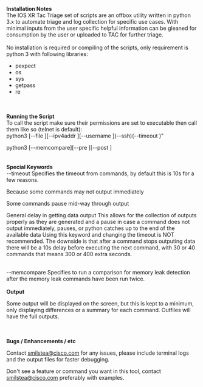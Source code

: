 <b>Installation Notes</b>
<br>
The IOS XR Tac Triage set of scripts are an offbox utility written in python 3.x to automate triage and log collection for specific use cases. With minimal inputs from the user specific helpful information can be gleaned for consumption by the user or uploaded to TAC for further triage.
<br><br>
No installation is required or compiling of the scripts, only requirement is python 3 with following libraries:
- pexpect
- os
- sys
- getpass
- re

<br>
<br>
<b>Running the Script</b>
<br>
To call the script make sure their permissions are set to executable then call them like so (telnet is default):
<br>
python3 [--file <filename>][--ipv4addr <ipv4 address>][--username <username>](--ssh)(--timeout <seconds>)"
  
python3 [--memcompare][--pre <filename>][--post <filename>]
<br>  
<br>
<b>Special Keywords</b>
<br>
--timeout Specifies the timeout from commands, by default this is 10s for a few reasons.
  
Because some commands may not output immediately
  
Some commands pause mid-way through output
  
General delay in getting data output This allows for the collection of outputs properly as they are generated and a pause in case a command does not output immediately, pauses, or python catches up to the end of the available data Using this keyword and changing the timeout is NOT recommended. The downside is that after a command stops outputing data there will be a 10s delay before executing the next command, with 30 or 40 commands that means 300 or 400 extra seconds.

<br> 
--memcompare Specifies to run a comparison for memory leak detection after the memory leak commands have been run twice.
<br>
<br>
<b>Output</b>
  
Some output will be displayed on the screen, but this is kept to a minimum, only displaying differences or a summary for each command. Outfiles will have the full outputs.

<br> 
<br> 
<b>Bugs / Enhancements / etc</b>
  
Contact smilstea@cisco.com for any issues, please include terminal logs and the output files for faster debugging.
  
Don't see a feature or command you want in this tool, contact smilstea@cisco.com preferably with examples.

